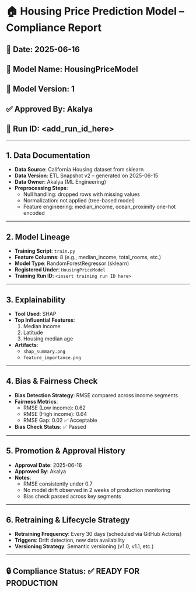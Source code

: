 # 🏠 Housing Price Prediction Model – Compliance Report

## 📅 Date: 2025-06-16  
## 📌 Model Name: HousingPriceModel  
## 🔢 Model Version: 1  
## ✅ Approved By: Akalya  
## 📍 Run ID: <add_run_id_here>

---

## 1. Data Documentation

- **Data Source**: California Housing dataset from sklearn
- **Data Version**: ETL Snapshot v2 – generated on 2025-06-15
- **Data Owner**: Akalya (ML Engineering)
- **Preprocessing Steps**:
  - Null handling: dropped rows with missing values
  - Normalization: not applied (tree-based model)
  - Feature engineering: median_income, ocean_proximity one-hot encoded

---

## 2. Model Lineage

- **Training Script**: `train.py`
- **Feature Columns**: 8 (e.g., median_income, total_rooms, etc.)
- **Model Type**: RandomForestRegressor (sklearn)
- **Registered Under**: `HousingPriceModel`
- **Training Run ID**: `<insert training run ID here>`

---

## 3. Explainability

- **Tool Used**: SHAP
- **Top Influential Features**:
  1. Median income
  2. Latitude
  3. Housing median age
- **Artifacts**:
  - `shap_summary.png`
  - `feature_importance.png`

---

## 4. Bias & Fairness Check

- **Bias Detection Strategy**: RMSE compared across income segments
- **Fairness Metrics**:
  - RMSE (Low income): 0.62
  - RMSE (High income): 0.64
  - RMSE Gap: 0.02 ✅ Acceptable
- **Bias Check Status**: ✅ Passed

---

## 5. Promotion & Approval History

- **Approval Date**: 2025-06-16
- **Approved By**: Akalya
- **Notes**:
  - RMSE consistently under 0.7
  - No model drift observed in 2 weeks of production monitoring
  - Bias check passed across key segments

---

## 6. Retraining & Lifecycle Strategy

- **Retraining Frequency**: Every 30 days (scheduled via GitHub Actions)
- **Triggers**: Drift detection, new data availability
- **Versioning Strategy**: Semantic versioning (v1.0, v1.1, etc.)

---

## 🔒 Compliance Status: ✅ READY FOR PRODUCTION
